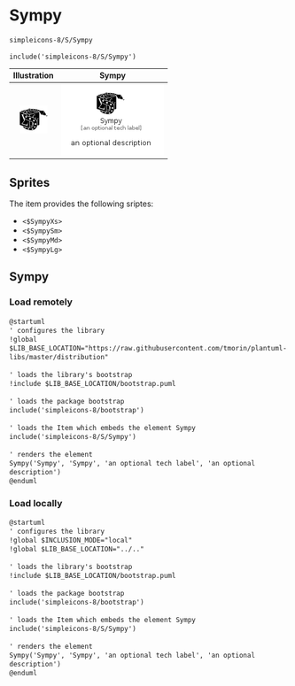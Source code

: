 # Sympy


```text
simpleicons-8/S/Sympy
```

```text
include('simpleicons-8/S/Sympy')
```



| Illustration | Sympy |
| :---: | :---: |
| ![illustration for Illustration](../../simpleicons-8/S/Sympy.png) | ![illustration for Sympy](../../simpleicons-8/S/Sympy.Local.png) |



## Sprites
The item provides the following sriptes:

- `<$SympyXs>`
- `<$SympySm>`
- `<$SympyMd>`
- `<$SympyLg>`





## Sympy

### Load remotely
```plantuml
@startuml
' configures the library
!global $LIB_BASE_LOCATION="https://raw.githubusercontent.com/tmorin/plantuml-libs/master/distribution"

' loads the library's bootstrap
!include $LIB_BASE_LOCATION/bootstrap.puml

' loads the package bootstrap
include('simpleicons-8/bootstrap')

' loads the Item which embeds the element Sympy
include('simpleicons-8/S/Sympy')

' renders the element
Sympy('Sympy', 'Sympy', 'an optional tech label', 'an optional description')
@enduml
```

### Load locally
```plantuml
@startuml
' configures the library
!global $INCLUSION_MODE="local"
!global $LIB_BASE_LOCATION="../.."

' loads the library's bootstrap
!include $LIB_BASE_LOCATION/bootstrap.puml

' loads the package bootstrap
include('simpleicons-8/bootstrap')

' loads the Item which embeds the element Sympy
include('simpleicons-8/S/Sympy')

' renders the element
Sympy('Sympy', 'Sympy', 'an optional tech label', 'an optional description')
@enduml
```

